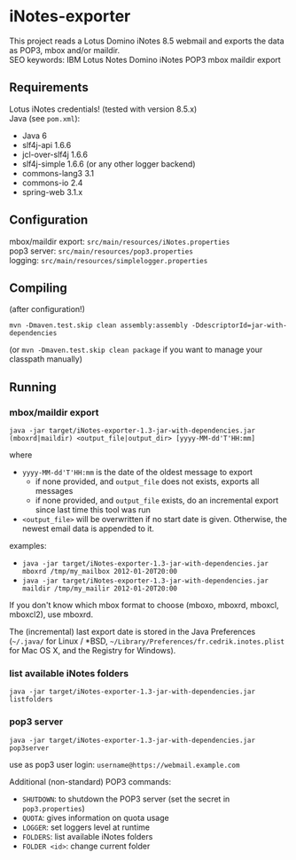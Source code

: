 iNotes-exporter
===============

This project reads a Lotus Domino iNotes 8.5 webmail and exports the data as POP3, mbox and/or maildir.  
SEO keywords: IBM Lotus Notes Domino iNotes POP3 mbox maildir export

Requirements
------------
Lotus iNotes credentials! (tested with version 8.5.x)  
Java (see `pom.xml`):
* Java 6
* slf4j-api 1.6.6
* jcl-over-slf4j 1.6.6
* slf4j-simple 1.6.6 (or any other logger backend)
* commons-lang3 3.1
* commons-io 2.4
* spring-web 3.1.x

Configuration
-------------
mbox/maildir export: `src/main/resources/iNotes.properties`  
pop3 server: `src/main/resources/pop3.properties`  
logging: `src/main/resources/simplelogger.properties`  

Compiling
---------
(after configuration!)

	mvn -Dmaven.test.skip clean assembly:assembly -DdescriptorId=jar-with-dependencies
(or `mvn -Dmaven.test.skip clean package` if you want to manage your classpath manually)

Running
-------

### mbox/maildir export

	java -jar target/iNotes-exporter-1.3-jar-with-dependencies.jar (mboxrd|maildir) <output_file|output_dir> [yyyy-MM-dd'T'HH:mm]

where
* `yyyy-MM-dd'T'HH:mm` is the date of the oldest message to export
	* if none provided, and `output_file` does not exists, exports all messages
	* if none provided, and `output_file` exists, do an incremental export since last time this tool was run
* `<output_file>` will be overwritten if no start date is given. Otherwise, the newest email data is appended to it.

examples:
* `java -jar target/iNotes-exporter-1.3-jar-with-dependencies.jar mboxrd /tmp/my_mailbox 2012-01-20T20:00`
* `java -jar target/iNotes-exporter-1.3-jar-with-dependencies.jar maildir /tmp/my_mailir 2012-01-20T20:00`

If you don't know which mbox format to choose (mboxo, mboxrd, mboxcl, mboxcl2), use mboxrd.

The (incremental) last export date is stored in the Java Preferences (`~/.java/` for Linux / *BSD, `~/Library/Preferences/fr.cedrik.inotes.plist` for Mac OS X, and the Registry for Windows).

### list available iNotes folders

	java -jar target/iNotes-exporter-1.3-jar-with-dependencies.jar listfolders

### pop3 server

	java -jar target/iNotes-exporter-1.3-jar-with-dependencies.jar pop3server

use as pop3 user login: `username@https://webmail.example.com`

Additional (non-standard) POP3 commands:
* `SHUTDOWN`: to shutdown the POP3 server (set the secret in `pop3.properties`)
* `QUOTA`: gives information on quota usage
* `LOGGER`: set loggers level at runtime
* `FOLDERS`: list available iNotes folders
* `FOLDER <id>`: change current folder
